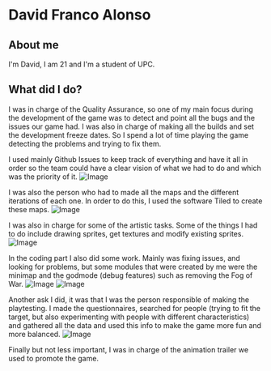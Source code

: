 # David Franco Alonso

## About me
I'm David, I am 21 and I'm a student of UPC.

## What did I do?
I was in charge of the Quality Assurance, so one of my main focus during the development of the game was to detect and point all the bugs and the issues our game had. I was also in charge of making all the builds and set the development freeze dates. So I spend a lot of time playing the game detecting the problems and trying to fix them.

I used mainly Github Issues to keep track of everything and have it all in order so the team could have a clear vision of what we had to do and which was the priority of it.
![Image](http://i.imgur.com/q3iJqyf.png)

I was also the person who had to made all the maps and the different iterations of each one. In order to do this, I used the software Tiled to create these maps. 
![Image](http://i.imgur.com/EoyGl03.jpg)

I was also in charge for some of the artistic tasks. Some of the things I had to do include drawing sprites, get textures and modify existing sprites.
![Image](http://i.imgur.com/S5FeCyP.png)

In the coding part I also did some work. Mainly was fixing issues, and looking for problems, but some modules that were created by me were the minimap and the godmode (debug features) such as removing the Fog of War.
![Image](http://i.imgur.com/SSiD8PT.png)
![Image](http://i.imgur.com/Rr2LjbC.png)

Another ask I did, it was that I was the person responsible of making the playtesting. I made the questionnaires, searched for people (trying to fit the target, but also experimenting with people with different characteristics) and gathered all the data and used this info to make the game more fun and more balanced.
![Image](http://i.imgur.com/r9AvmqL.png)

Finally but not less important, I was in charge of the animation trailer we used to promote the game.

